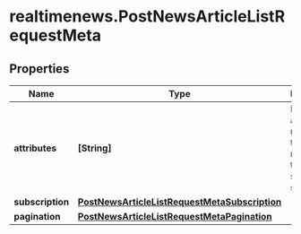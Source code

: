 # realtimenews.PostNewsArticleListRequestMeta

## Properties

Name | Type | Description | Notes
------------ | ------------- | ------------- | -------------
**attributes** | **[String]** | Limit the attributes returned in the response to the specified set. | [optional] 
**subscription** | [**PostNewsArticleListRequestMetaSubscription**](PostNewsArticleListRequestMetaSubscription.md) |  | [optional] 
**pagination** | [**PostNewsArticleListRequestMetaPagination**](PostNewsArticleListRequestMetaPagination.md) |  | [optional] 


